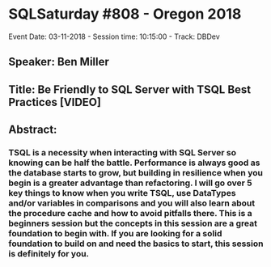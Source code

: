 # SQLSaturday #808 - Oregon 2018
Event Date: 03-11-2018 - Session time: 10:15:00 - Track: DBDev
## Speaker: Ben Miller
## Title: Be Friendly to SQL Server with TSQL Best Practices [VIDEO]
## Abstract:
### TSQL is a necessity when interacting with SQL Server so knowing can be half the battle. Performance is always good as the database starts to grow, but building in resilience when you begin is a greater advantage than refactoring. I will go over 5 key things to know when you write TSQL, use DataTypes and/or variables in comparisons and you will also learn about the procedure cache and how to avoid pitfalls there. This is a beginners session but the concepts in this session are a great foundation to begin with. If you are looking for a solid foundation to build on and need the basics to start, this session is definitely for you.
